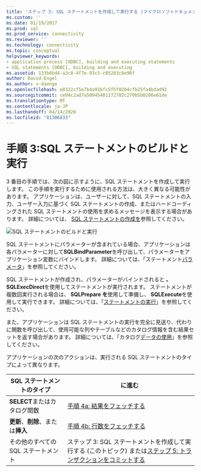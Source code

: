 ```yaml
---
title: 'ステップ 3: SQL ステートメントを作成して実行する |マイクロソフトドキュメント'
ms.custom: ''
ms.date: 01/19/2017
ms.prod: sql
ms.prod_service: connectivity
ms.reviewer: ''
ms.technology: connectivity
ms.topic: conceptual
helpviewer_keywords:
- application process [ODBC], building and executing statements
- SQL statements [ODBC], building and executing
ms.assetid: 133b8bd4-a3c8-4f7e-93c5-c05283c8e96f
author: David-Engel
ms.author: v-daenge
ms.openlocfilehash: e8322cf5e7b4a91bfc5f5f0204cfb25fa4bdad92
ms.sourcegitcommit: ce94c2ad7a50945481172782c270b5b0206e61de
ms.translationtype: MT
ms.contentlocale: ja-JP
ms.lasthandoff: 04/14/2020
ms.locfileid: "81306833"
---
```

# <a name="step-3-build-and-execute-an-sql-statement"></a>手順 3:SQL ステートメントのビルドと実行
3 番目の手順では、次の図に示すように、SQL ステートメントを作成して実行します。 この手順を実行するために使用される方法は、大きく異なる可能性があります。 アプリケーションは、ユーザーに対して、SQL ステートメントの入力、ユーザー入力に基づく SQL ステートメントの作成、またはハードコーディングされた SQL ステートメントの使用を求めるメッセージを表示する場合があります。 詳細については、 [SQL ステートメントの作成を](../../../odbc/reference/develop-app/constructing-sql-statements.md)参照してください。  
  
 ![SQL ステートメントのビルドと実行](../../../odbc/reference/develop-app/media/pr13.gif "pr13")  
  
 SQL ステートメントにパラメーターが含まれている場合、アプリケーションは各パラメーターに対して**SQLBindParameter**を呼び出して、パラメーターをアプリケーション変数にバインドします。 詳細については、「ステートメント[パラメータ](../../../odbc/reference/develop-app/statement-parameters.md)」を参照してください。  
  
 SQL ステートメントが作成され、パラメーターがバインドされると **、SQLExecDirect**を使用してステートメントが実行されます。 ステートメントが複数回実行される場合は、 **SQLPrepare を**使用して準備し、 **SQLExecute**を使用して実行できます。 詳細については、「[ステートメントの実行](../../../odbc/reference/develop-app/executing-a-statement.md)」を参照してください。  
  
 また、アプリケーションは SQL ステートメントの実行を完全に見送り、代わりに関数を呼び出して、使用可能な列やテーブルなどのカタログ情報を含む結果セットを返す場合があります。 詳細については、「カタログ[データの使用](../../../odbc/reference/develop-app/uses-of-catalog-data.md)」を参照してください。  
  
 アプリケーションの次のアクションは、実行される SQL ステートメントのタイプによって異なります。  
  
|SQL ステートメントのタイプ|に進む|  
|---------------------------|----------------|  
|**SELECT**またはカタログ関数|[手順 4a: 結果をフェッチする](../../../odbc/reference/develop-app/step-4a-fetch-the-results.md)|  
|**更新**、**削除**、または**挿入**|[手順 4b: 行数をフェッチする](../../../odbc/reference/develop-app/step-4b-fetch-the-row-count.md)|  
|その他のすべての SQL ステートメント|ステップ 3: SQL ステートメントを作成して実行する (このトピック) または[ステップ 5: トランザクションをコミットする](../../../odbc/reference/develop-app/step-5-commit-the-transaction.md)|
